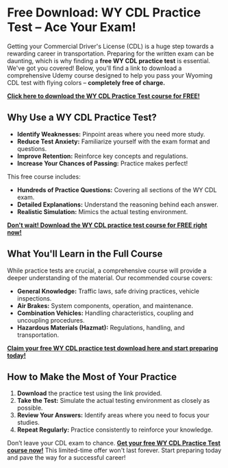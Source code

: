 # Free Download: WY CDL Practice Test – Ace Your Exam!

Getting your Commercial Driver's License (CDL) is a huge step towards a rewarding career in transportation. Preparing for the written exam can be daunting, which is why finding a **free WY CDL practice test** is essential. We've got you covered! Below, you'll find a link to download a comprehensive Udemy course designed to help you pass your Wyoming CDL test with flying colors – **completely free of charge.**

[**Click here to download the WY CDL Practice Test course for FREE!**](https://udemywork.com/wy-cdl-practice-test)

## Why Use a WY CDL Practice Test?

*   **Identify Weaknesses:** Pinpoint areas where you need more study.
*   **Reduce Test Anxiety:** Familiarize yourself with the exam format and questions.
*   **Improve Retention:** Reinforce key concepts and regulations.
*   **Increase Your Chances of Passing:** Practice makes perfect!

This free course includes:

*   **Hundreds of Practice Questions:** Covering all sections of the WY CDL exam.
*   **Detailed Explanations:** Understand the reasoning behind each answer.
*   **Realistic Simulation:** Mimics the actual testing environment.

[**Don't wait! Download the WY CDL practice test course for FREE right now!**](https://udemywork.com/wy-cdl-practice-test)

## What You'll Learn in the Full Course

While practice tests are crucial, a comprehensive course will provide a deeper understanding of the material. Our recommended course covers:

*   **General Knowledge:** Traffic laws, safe driving practices, vehicle inspections.
*   **Air Brakes:** System components, operation, and maintenance.
*   **Combination Vehicles:** Handling characteristics, coupling and uncoupling procedures.
*   **Hazardous Materials (Hazmat):** Regulations, handling, and transportation.

[**Claim your free WY CDL practice test download here and start preparing today!**](https://udemywork.com/wy-cdl-practice-test)

## How to Make the Most of Your Practice

1.  **Download** the practice test using the link provided.
2.  **Take the Test:** Simulate the actual testing environment as closely as possible.
3.  **Review Your Answers:** Identify areas where you need to focus your studies.
4.  **Repeat Regularly:** Practice consistently to reinforce your knowledge.

Don’t leave your CDL exam to chance. **[Get your free WY CDL Practice Test course now!](https://udemywork.com/wy-cdl-practice-test)** This limited-time offer won't last forever. Start preparing today and pave the way for a successful career!
